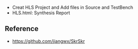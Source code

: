 * Creat HLS Project and Add files in Source and TestBench
* HLS.html: Synthesis Report
## Reference
* https://github.com/jiangwx/SkrSkr

